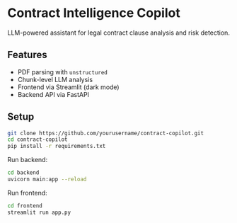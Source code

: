 # Contract Intelligence Copilot

LLM-powered assistant for legal contract clause analysis and risk detection.

## Features
- PDF parsing with `unstructured`
- Chunk-level LLM analysis
- Frontend via Streamlit (dark mode)
- Backend API via FastAPI

## Setup

```bash
git clone https://github.com/yourusername/contract-copilot.git
cd contract-copilot
pip install -r requirements.txt
```

Run backend:
```bash
cd backend
uvicorn main:app --reload
```

Run frontend:
```bash
cd frontend
streamlit run app.py
```